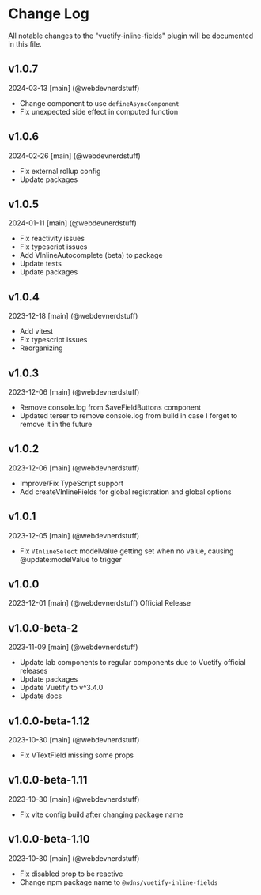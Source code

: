 # Change Log
All notable changes to the "vuetify-inline-fields" plugin will be documented in this file.

## v1.0.7
2024-03-13
[main] (@webdevnerdstuff)
* Change component to use `defineAsyncComponent`
* Fix unexpected side effect in computed function

## v1.0.6
2024-02-26
[main] (@webdevnerdstuff)
* Fix external rollup config
* Update packages

## v1.0.5
2024-01-11
[main] (@webdevnerdstuff)
* Fix reactivity issues
* Fix typescript issues
* Add VInlineAutocomplete (beta) to package
* Update tests
* Update packages

## v1.0.4
2023-12-18
[main] (@webdevnerdstuff)
* Add vitest
* Fix typescript issues
* Reorganizing

## v1.0.3
2023-12-06
[main] (@webdevnerdstuff)
* Remove console.log from SaveFieldButtons component
* Updated terser to remove console.log from build in case I forget to remove it in the future

## v1.0.2
2023-12-06
[main] (@webdevnerdstuff)
* Improve/Fix TypeScript support
* Add createVInlineFields for global registration and global options

## v1.0.1
2023-12-05
[main] (@webdevnerdstuff)
* Fix `VInlineSelect` modelValue getting set when no value, causing @update:modelValue to trigger

## v1.0.0
2023-12-01
[main] (@webdevnerdstuff)
Official Release

## v1.0.0-beta-2
2023-11-09
[main] (@webdevnerdstuff)
* Update lab components to regular components due to Vuetify official releases
* Update packages
* Update Vuetify to v^3.4.0
* Update docs

## v1.0.0-beta-1.12
2023-10-30
[main] (@webdevnerdstuff)
* Fix VTextField missing some props

## v1.0.0-beta-1.11
2023-10-30
[main] (@webdevnerdstuff)
* Fix vite config build after changing package name

## v1.0.0-beta-1.10
2023-10-30
[main] (@webdevnerdstuff)
* Fix disabled prop to be reactive
* Change npm package name to `@wdns/vuetify-inline-fields`
